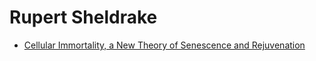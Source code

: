 # Rupert Sheldrake
- [Cellular Immortality, a New Theory of Senescence and Rejuvenation](https://youtu.be/QlctPxZ8dqM)

